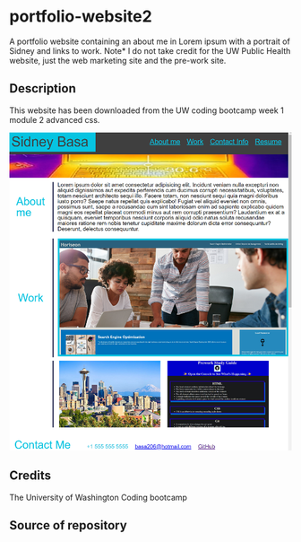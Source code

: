 # portfolio-website2
A portfolio website containing an about me in Lorem ipsum with a portrait of Sidney and links to work. Note* I do not take credit for the UW Public Health website, just the web marketing site and the pre-work site.

## Description

This website has been downloaded from the UW coding bootcamp week 1 module 2 advanced css.

![A portfolio website displaying work done by Sidney except the Seattle image which is not my work, nor is the website that is linked to it which is the University of Washington department of Public Health.](https://github.com/SidneyBasa/portfolio-website2/blob/main/assets/images/screenshot-portfolio.png?raw=true)

## Credits

The University of Washington Coding bootcamp

## Source of repository
